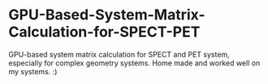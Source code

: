# GPU-Based-System-Matrix-Calculation-for-SPECT-PET
GPU-based system matrix calculation for SPECT and PET system, especially for complex geometry systems. Home made and worked well on my systems. :)
